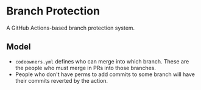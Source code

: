 # Branch Protection
A GitHub Actions-based branch protection system.

## Model
- `codeowners.yml` defines who can merge into which branch. These are the people who must merge in PRs into those branches.
- People who don't have perms to add commits to some branch will have their commits reverted by the action.
